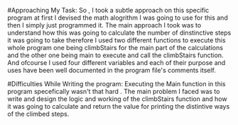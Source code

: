#Approaching My Task:
So , I took a subtle approach on this specific program at first I devised the math alogrithm I was going to use for this and then I simply just programmed it.
The main approach I took was to understand how this was going to calculate the number of dinstinctive steps it was going to take therefore I used two different functions to execute this whole program one being climbStairs for the main part of the calculations and the other one being main to execute and
call the climbStairs function.
And ofcourse I used four different variables and each of their purpose and uses have been well documented in the program file's comments itself.



#Difficulties While Writing the program:
Executing the Main function in this program specefically wasn't that hard .
The main problem I faced was to write and design the logic and working of the climbStairs function and how it was going to calculate and return the value for printing the distintive ways of the climbed steps.

